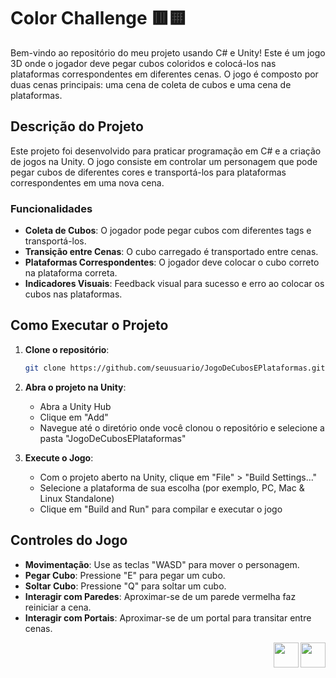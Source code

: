 # Color Challenge 🟥🟨

Bem-vindo ao repositório do meu projeto usando C# e Unity! Este é um jogo 3D onde o jogador deve pegar cubos coloridos e colocá-los nas plataformas correspondentes em diferentes cenas. O jogo é composto por duas cenas principais: uma cena de coleta de cubos e uma cena de plataformas.

## Descrição do Projeto

Este projeto foi desenvolvido para praticar programação em C# e a criação de jogos na Unity. O jogo consiste em controlar um personagem que pode pegar cubos de diferentes cores e transportá-los para plataformas correspondentes em uma nova cena.

### Funcionalidades

- **Coleta de Cubos**: O jogador pode pegar cubos com diferentes tags e transportá-los.
- **Transição entre Cenas**: O cubo carregado é transportado entre cenas.
- **Plataformas Correspondentes**: O jogador deve colocar o cubo correto na plataforma correta.
- **Indicadores Visuais**: Feedback visual para sucesso e erro ao colocar os cubos nas plataformas.

## Como Executar o Projeto

1. **Clone o repositório**:
    ```bash
    git clone https://github.com/seuusuario/JogoDeCubosEPlataformas.git
    ```

2. **Abra o projeto na Unity**:
   - Abra a Unity Hub
   - Clique em "Add"
   - Navegue até o diretório onde você clonou o repositório e selecione a pasta "JogoDeCubosEPlataformas"

3. **Execute o Jogo**:
   - Com o projeto aberto na Unity, clique em "File" > "Build Settings..."
   - Selecione a plataforma de sua escolha (por exemplo, PC, Mac & Linux Standalone)
   - Clique em "Build and Run" para compilar e executar o jogo

## Controles do Jogo

- **Movimentação**: Use as teclas "WASD" para mover o personagem.
- **Pegar Cubo**: Pressione "E" para pegar um cubo.
- **Soltar Cubo**: Pressione "Q" para soltar um cubo.
- **Interagir com Paredes**: Aproximar-se de um parede vermelha faz reiniciar a cena.
- **Interagir com Portais**: Aproximar-se de um portal para transitar entre cenas.

<img align="right" width="40px" src="https://cdn.jsdelivr.net/gh/devicons/devicon/icons/csharp/csharp-original.svg">
<img align="right" width="40px" src="https://cdn.jsdelivr.net/gh/devicons/devicon/icons/unity/unity-original.svg">
